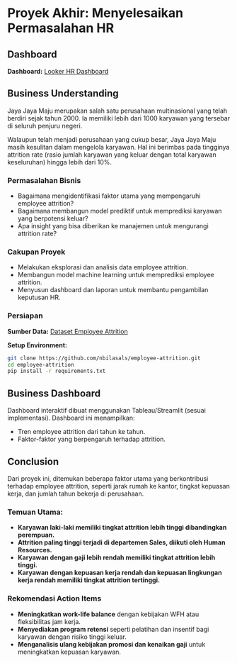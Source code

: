 # Proyek Akhir: Menyelesaikan Permasalahan HR

## Dashboard 
**Dashboard:** [Looker HR Dashboard](https://lookerstudio.google.com/reporting/b8e88212-ef2a-4d1f-ad7b-407e7a2ae68b)

## Business Understanding

Jaya Jaya Maju merupakan salah satu perusahaan multinasional yang telah berdiri sejak tahun 2000. Ia memiliki lebih dari 1000 karyawan yang tersebar di seluruh penjuru negeri.

Walaupun telah menjadi perusahaan yang cukup besar, Jaya Jaya Maju masih kesulitan dalam mengelola karyawan. Hal ini berimbas pada tingginya attrition rate (rasio jumlah karyawan yang keluar dengan total karyawan keseluruhan) hingga lebih dari 10%.

### Permasalahan Bisnis

- Bagaimana mengidentifikasi faktor utama yang mempengaruhi employee attrition?
- Bagaimana membangun model prediktif untuk memprediksi karyawan yang berpotensi keluar?
- Apa insight yang bisa diberikan ke manajemen untuk mengurangi attrition rate?

### Cakupan Proyek

- Melakukan eksplorasi dan analisis data employee attrition.
- Membangun model machine learning untuk memprediksi employee attrition.
- Menyusun dashboard dan laporan untuk membantu pengambilan keputusan HR.

### Persiapan

**Sumber Data:** [Dataset Employee Attrition](https://github.com/dicodingacademy/dicoding_dataset/tree/main/employee)

**Setup Environment:**

```bash
git clone https://github.com/nbilasals/employee-attrition.git
cd employee-attrition
pip install -r requirements.txt
```

## Business Dashboard

Dashboard interaktif dibuat menggunakan Tableau/Streamlit (sesuai implementasi). Dashboard ini menampilkan:

- Tren employee attrition dari tahun ke tahun.
- Faktor-faktor yang berpengaruh terhadap attrition.


## Conclusion

Dari proyek ini, ditemukan beberapa faktor utama yang berkontribusi terhadap employee attrition, seperti jarak rumah ke kantor, tingkat kepuasan kerja, dan jumlah tahun bekerja di perusahaan.

### Temuan Utama:

- **Karyawan laki-laki memiliki tingkat attrition lebih tinggi dibandingkan perempuan.**
- **Attrition paling tinggi terjadi di departemen Sales, diikuti oleh Human Resources.**
- **Karyawan dengan gaji lebih rendah memiliki tingkat attrition lebih tinggi.**
- **Karyawan dengan kepuasan kerja rendah dan kepuasan lingkungan kerja rendah memiliki tingkat attrition tertinggi.**

### Rekomendasi Action Items

- **Meningkatkan work-life balance** dengan kebijakan WFH atau fleksibilitas jam kerja.
- **Menyediakan program retensi** seperti pelatihan dan insentif bagi karyawan dengan risiko tinggi keluar.
- **Menganalisis ulang kebijakan promosi dan kenaikan gaji** untuk meningkatkan kepuasan karyawan.
